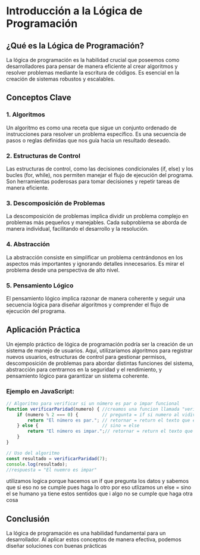 # Introducción a la Lógica de Programación

## ¿Qué es la Lógica de Programación?

La lógica de programación es la habilidad crucial que poseemos como desarrolladores para pensar de manera eficiente al crear algoritmos y resolver problemas mediante la escritura de códigos. Es esencial en la creación de sistemas robustos y escalables.

## Conceptos Clave

### 1. Algoritmos

Un algoritmo es como una receta que sigue un conjunto ordenado de instrucciones para resolver un problema específico. Es una secuencia de pasos o reglas definidas que nos guía hacia un resultado deseado.

### 2. Estructuras de Control 

Las estructuras de control, como las decisiones condicionales (if, else) y los bucles (for, while), nos permiten manejar el flujo de ejecución del programa. Son herramientas poderosas para tomar decisiones y repetir tareas de manera eficiente.

### 3. Descomposición de Problemas 

La descomposición de problemas implica dividir un problema complejo en problemas más pequeños y manejables. Cada subproblema se aborda de manera individual, facilitando el desarrollo y la resolución.

### 4. Abstracción 

La abstracción consiste en simplificar un problema centrándonos en los aspectos más importantes y ignorando detalles innecesarios. Es mirar el problema desde una perspectiva de alto nivel.

### 5. Pensamiento Lógico 

El pensamiento lógico implica razonar de manera coherente y seguir una secuencia lógica para diseñar algoritmos y comprender el flujo de ejecución del programa.

## Aplicación Práctica 

Un ejemplo práctico de lógica de programación podría ser la creación de un sistema de manejo de usuarios. Aquí, utilizaríamos algoritmos para registrar nuevos usuarios, estructuras de control para gestionar permisos, descomposición de problemas para abordar distintas funciones del sistema, abstracción para centrarnos en la seguridad y el rendimiento, y pensamiento lógico para garantizar un sistema coherente.

### Ejemplo en JavaScript:

```javascript
// Algoritmo para verificar si un número es par o impar funcional
function verificarParidad(numero) { //creamos una funcion llamada "verificarParidad" con un dato que seria numero
    if (numero % 2 === 0) {         // pregunta = if si numero al vidivir en 2 el residuo es 0 entonces
        return "El número es par."; // retornar = return el texto que es "El número es par." 
    } else {                        // sino = else 
        return "El número es impar.";// retornar = return el texto que es "El número es impar"
    }
}

// Uso del algoritmo
const resultado = verificarParidad(7);
console.log(resultado);
//respuesta = "El nuemro es impar"
```
utilizamos logica porque hacemos un if que pregunta los datos y sabemos que si eso no se cumple pues haga lo otro por eso utlizamos un else = sino el se humano ya tiene estos sentidos que i algo no se cumple que haga otra cosa
## Conclusión
La lógica de programación es una habilidad fundamental para un desarrollador. Al aplicar estos conceptos de manera efectiva, podemos diseñar soluciones con buenas prácticas
